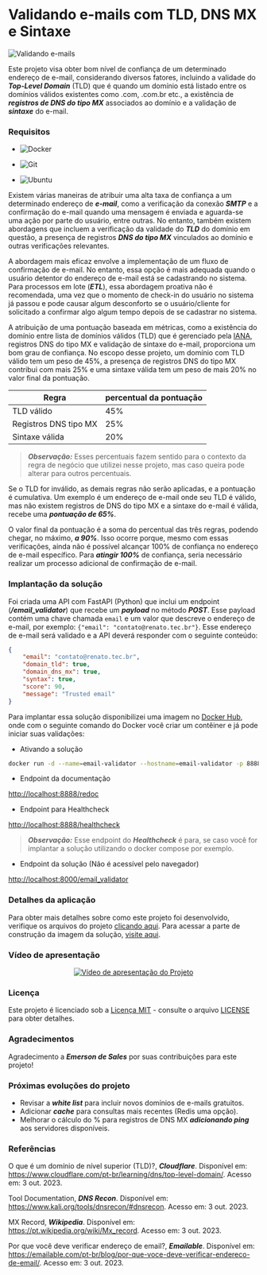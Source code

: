 # Validando e-mails com TLD, DNS MX e Sintaxe

![Validando e-mails](https://drive.google.com/uc?export=view&id=1y1zFTkjJ6VcXPoQighzCTwI7SC8p9N1r)

Este projeto visa obter bom nível de confiança de um determinado endereço de e-mail, considerando diversos fatores, incluindo a validade do ***Top-Level Domain*** (TLD) que é quando um domínio está listado entre os domínios válidos existentes como .com, .com.br etc., a existência de ***registros de DNS do tipo MX*** associados ao domínio e a validação de ***sintaxe*** do e-mail.

### Requisitos

+ ![Docker](https://img.shields.io/badge/Docker-23.0.3-E3E3E3)

+ ![Git](https://img.shields.io/badge/Git-2.25.1%2B-E3E3E3)

+ ![Ubuntu](https://img.shields.io/badge/Ubuntu-20.04-E3E3E3)

Existem várias maneiras de atribuir uma alta taxa de confiança a um determinado endereço de ***e-mail***, como a verificação da conexão ***SMTP*** e a confirmação do e-mail quando uma mensagem é enviada e aguarda-se uma ação por parte do usuário, entre outras. No entanto, também existem abordagens que incluem a verificação da validade do ***TLD*** do domínio em questão, a presença de registros ***DNS do tipo MX*** vinculados ao domínio e outras verificações relevantes.

A abordagem mais eficaz envolve a implementação de um fluxo de confirmação de e-mail. No entanto, essa opção é mais adequada quando o usuário detentor do endereço de e-mail está se cadastrando no sistema. Para processos em lote (***ETL***), essa abordagem proativa não é recomendada, uma vez que o momento de check-in do usuário no sistema já passou e pode causar algum desconforto se o usuário/cliente for solicitado a confirmar algo algum tempo depois de se cadastrar no sistema.

A atribuição de uma pontuação baseada em métricas, como a existência do domínio entre lista de domínios válidos (TLD) que é gerenciado pela [IANA](https://www.iana.org/domains), registros DNS do tipo MX e validação de sintaxe do e-mail, proporciona um bom grau de confiança. No escopo desse projeto, um domínio com TLD válido tem um peso de 45%, a presença de registros DNS do tipo MX contribui com mais 25% e uma sintaxe válida tem um peso de mais 20% no valor final da pontuação.

|Regra|percentual da pontuação|
|--------------------------------|--------------------------|
|TLD válido|45%|
|Registros DNS tipo MX|25%|
|Sintaxe válida|20%|

> ***Observação:*** Esses percentuais fazem sentido para o contexto da regra de negócio que utilizei nesse projeto, mas caso queira pode alterar para outros percentuais. 

Se o TLD for inválido, as demais regras não serão aplicadas, e a pontuação é cumulativa. Um exemplo é um endereço de e-mail onde seu TLD é válido, mas não existem registros de DNS do tipo MX e a sintaxe do e-mail é válida, recebe uma ***pontuação de 65%***.

O valor final da pontuação é a soma do percentual das três regras, podendo chegar, no máximo, ***a 90%***. Isso ocorre porque, mesmo com essas verificações, ainda não é possível alcançar 100% de confiança no endereço de e-mail específico. Para ***atingir 100%*** de confiança, seria necessário realizar um processo adicional de confirmação de e-mail.

### Implantação da solução

Foi criada uma API com FastAPI (Python) que inclui um endpoint (***/email_validator***) que recebe um ***payload*** no método ***POST***. Esse payload contém uma chave chamada ```email``` e um valor que descreve o endereço de e-mail, por exemplo: ```{"email": "contato@renato.tec.br"}```. Esse endereço de e-mail será validado e a API deverá responder com o seguinte conteúdo:

```json
{
    "email": "contato@renato.tec.br",
    "domain_tld": true,
    "domain_dns_mx": true,
    "syntax": true,
    "score": 90,
    "message": "Trusted email"
}
```

Para implantar essa solução disponibilizei uma imagem no [Docker Hub](https://hub.docker.com/r/renatoelho/email-validator), onde com o seguinte comando do Docker você criar um contêiner e já pode iniciar suas validações:

+ Ativando a solução

```bash
docker run -d --name=email-validator --hostname=email-validator -p 8888:8888 renatoelho/email-validator:0.0.1
```

+ Endpoint da documentação

[http://localhost:8888/redoc](http://localhost:8888/redoc)

+ Endpoint para Healthcheck

[http://localhost:8888/healthcheck](http://localhost:8888/healthcheck)

> ***Observação:*** Esse endpoint do ***Healthcheck*** é para, se caso você for implantar a solução utilizando o docker compose por exemplo.

+ Endpoint da solução (Não é acessível pelo navegador) 

[http://localhost:8000/email_validator](http://localhost:8000/email_validator) 

### Detalhes da aplicação

Para obter mais detalhes sobre como este projeto foi desenvolvido, verifique os arquivos do projeto [clicando aqui](https://github.com/Renatoelho/email-validator/tree/main/app). Para acessar a parte de construção da imagem da solução, [visite aqui](https://github.com/Renatoelho/email-validator/blob/main/README-build.md).

### Vídeo de apresentação

<p align="center">
  <a href="https://www.youtube.com/watch?v=Bj61jJo2Mvs" target="_blank"><img src="https://drive.google.com/uc?export=view&id=1v0Jw1ZL2xowcqtOojtg1f7IR824MjQHE" alt="Vídeo de apresentação do Projeto"></a>
</p>

### Licença

Este projeto é licenciado sob a [Licença MIT](https://opensource.org/licenses/MIT) - consulte o arquivo [LICENSE](https://github.com/Renatoelho/email-validator/blob/main/LICENSE) para obter detalhes.

### Agradecimentos

Agradecimento a ***Emerson de Sales*** por suas contribuições para este projeto!

### Próximas evoluções do projeto

+ Revisar a ***white list*** para incluir novos domínios de e-mails gratuitos.
+ Adicionar ***cache*** para consultas mais recentes (Redis uma opção).
+ Melhorar o cálculo do % para registros de DNS MX ***adicionando ping*** aos servidores disponíveis.

### Referências

O que é um domínio de nível superior (TLD)?, ***Cloudflare***. Disponível em: <https://www.cloudflare.com/pt-br/learning/dns/top-level-domain/>. Acesso em: 3 out. 2023.

Tool Documentation, ***DNS Recon***. Disponível em: <https://www.kali.org/tools/dnsrecon/#dnsrecon>. Acesso em: 3 out. 2023.

MX Record, ***Wikipedia***. Disponível em: <https://pt.wikipedia.org/wiki/Mx_record>. Acesso em: 3 out. 2023.

Por que você deve verificar endereço de email?, ***Emailable***. Disponível em: <https://emailable.com/pt-br/blog/por-que-voce-deve-verificar-endereco-de-email/>. Acesso em: 3 out. 2023.
